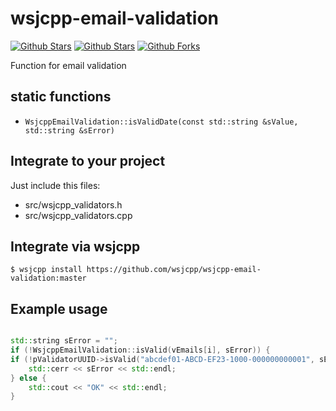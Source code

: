# wsjcpp-email-validation

[![Github Stars](https://img.shields.io/github/stars/wsjcpp/wsjcpp-email-validation.svg?label=github%20%E2%98%85)](https://github.com/wsjcpp/wsjcpp-email-validation/stargazers) [![Github Stars](https://img.shields.io/github/contributors/wsjcpp/wsjcpp-email-validation.svg)](https://github.com/wsjcpp/wsjcpp-email-validation/) [![Github Forks](https://img.shields.io/github/forks/wsjcpp/wsjcpp-email-validation.svg?label=github%20forks)](https://github.com/wsjcpp/wsjcpp-email-validation/network/members)

Function for email validation

## static functions

- `WsjcppEmailValidation::isValidDate(const std::string &sValue, std::string &sError)`

## Integrate to your project

Just include this files:

- src/wsjcpp_validators.h
- src/wsjcpp_validators.cpp

## Integrate via wsjcpp

```
$ wsjcpp install https://github.com/wsjcpp/wsjcpp-email-validation:master
```

## Example usage

``` cpp

std::string sError = "";
if (!WsjcppEmailValidation::isValid(vEmails[i], sError)) {
if (!pValidatorUUID->isValid("abcdef01-ABCD-EF23-1000-000000000001", sError)) {
    std::cerr << sError << std::endl;
} else {
    std::cout << "OK" << std::endl;
}
```
